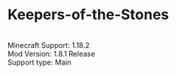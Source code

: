 # Keepers-of-the-Stones
<br>Minecraft Support: 1.18.2
<br>Mod Version: 1.8.1 Release
<br>Support type: Main
